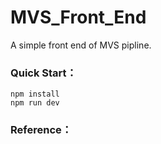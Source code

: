 # MVS_Front_End

A simple front end of MVS pipline.

### Quick Start：

```shell
npm install
npm run dev
```

### Reference：

